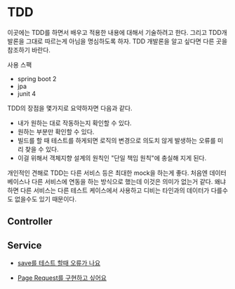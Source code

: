 # TDD

이곳에는 TDD를 하면서 배우고 적용한 내용에 대해서 기술하려고 한다. 그리고 TDD개발론을 그대로 따르는게 아님을 명심하도록 하자. TDD 개발론을 알고 싶다면 다른 곳을 참조하기 바란다.

사용 스팩

- spring boot 2
- jpa
- junit 4

TDD의 장점을 몇가지로 요약하자면 다음과 같다.

- 내가 원하는 대로 작동하는지 확인할 수 있다.
- 원하는 부분만 확인할 수 있다.
- 빌드를 할 때 테스트를 하게되면 로직의 변경으로 의도치 않게 발생하는 오류를 미리 찾을 수 있다.
- 이걸 위해서 객체지향 설계의 원칙인 "단일 책임 원칙"에 충실해 지게 된다.

개인적인 견해로 TDD는 다른 서비스 등은 최대한 mock을 하는게 좋다. 처음엔 데이터베이스나 다른 서비스에 연동을 하는 방식으로 했는데 이것은 의미가 없는거 같다. 왜냐하면 다른 서비스는 다른 테스트 케이스에서 사용하고 디비는 타인과의 데이터가 다를수도 없을수도 있기 때문이다.

## Controller

## Service

- [save를 테스트 할때 오류가 나요](Save.md)

- [Page Request를 구현하고 싶어요](PageRequest.md)
